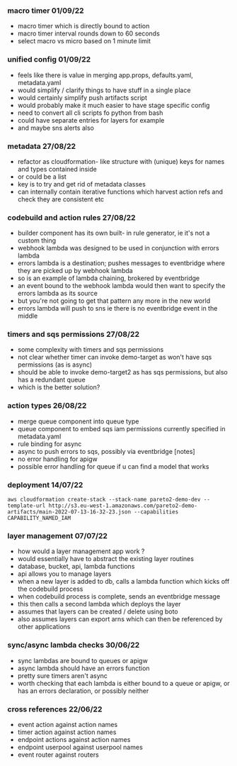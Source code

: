 ### macro timer 01/09/22

- macro timer which is directly bound to action
- macro timer interval rounds down to 60 seconds
- select macro vs micro based on 1 minute limit

### unified config 01/09/22

- feels like there is value in merging app.props, defaults.yaml, metadata.yaml
- would simplify / clarify things to have stuff in a single place 
- would certainly simplify push artifacts script 
- would probably make it much easier to have stage specific config 
- need to convert all cli scripts fo python from bash 
- could have separate entries for layers for example
- and maybe sns alerts also 

### metadata 27/08/22

- refactor as cloudformation- like structure with (unique) keys for names and types contained inside
- or could be a list
- key is to try and get rid of metadata classes
- can internally contain iterative functions which harvest action refs and check they are consistent etc

### codebuild and action rules 27/08/22

- builder component has its own built- in rule generator, ie it's not a custom thing
- webhook lambda was designed to be used in conjunction with errors lambda
- errors lambda is a destination; pushes messages to eventbridge where they are picked up by webhook lambda
- so is an example of lambda chaining, brokered by eventbridge
- an event bound to the webhook lambda would then want to specify the errors lambda as its source
- but you're not going to get that pattern any more in the new world
- errors lambda will push to sns ie there is no eventbridge event in the middle

### timers and sqs permissions 27/08/22

- some complexity with timers and sqs permissions
- not clear whether timer can invoke demo-target as won't have sqs permissions (as is async)
- should be able to invoke demo-target2 as has sqs permissions, but also has a redundant queue
- which is the better solution?

### action types 26/08/22

- merge queue component into queue type
- queue component to embed sqs iam permissions currently specified in metadata.yaml
- rule binding for async
- async to push errors to sqs, possibly via eventbridge [notes]
- no error handling for apigw
- possible error handling for queue if u can find a model that works
  
### deployment 14/07/22

```
aws cloudformation create-stack --stack-name pareto2-demo-dev --template-url http://s3.eu-west-1.amazonaws.com/pareto2-demo-artifacts/main-2022-07-13-16-32-23.json --capabilities CAPABILITY_NAMED_IAM
```

### layer management 07/07/22

- how would a layer management app work ?
- would essentially have to abstract the existing layer routines
- database, bucket, api, lambda functions
- api allows you to manage layers
- when a new layer is added to db, calls a lambda function which kicks off the codebuild process 
- when codebuild process is complete, sends an eventbridge message
- this then calls a second lambda which deploys the layer
- assumes that layers can be created / delete using boto
- also assumes layers can export arns which can then be referenced by other applications

### sync/async lambda checks 30/06/22

- sync lambdas are bound to queues or apigw
- async lambda should have an errors function
- pretty sure timers aren't async
- worth checking that each lambda is either bound to a queue or apigw, or has an errors declaration, or possibly neither

### cross references 22/06/22

- event action against action names
- timer action against action names
- endpoint actions against action names
- endpoint userpool against userpool names
- event router against routers
